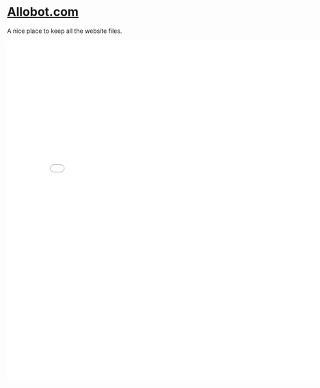 # <a href="http://www.Allobot.com" target="_blank">Allobot.com</a>
A nice place to keep all the website files.

<embed width="800" height="800" src="index.html">
